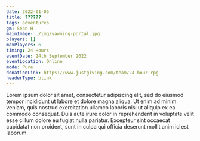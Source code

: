 ```yaml
---
date: 2022-01-05
title: ??????
tags: adventures
gm: Sean H
mainImage: ./img/yawning-portal.jpg
players: []
maxPlayers: 6
timing: 24 Hours
eventDate: 24th September 2022
eventLocation: Online
mode: Pure
donationLink: https://www.justgiving.com/team/24-hour-rpg
headerType: blink
---
```


Lorem ipsum dolor sit amet, consectetur adipiscing elit, sed do eiusmod tempor incididunt ut labore et dolore magna aliqua. Ut enim ad minim veniam, quis nostrud exercitation ullamco laboris nisi ut aliquip ex ea commodo consequat. Duis aute irure dolor in reprehenderit in voluptate velit esse cillum dolore eu fugiat nulla pariatur. Excepteur sint occaecat cupidatat non proident, sunt in culpa qui officia deserunt mollit anim id est laborum.
